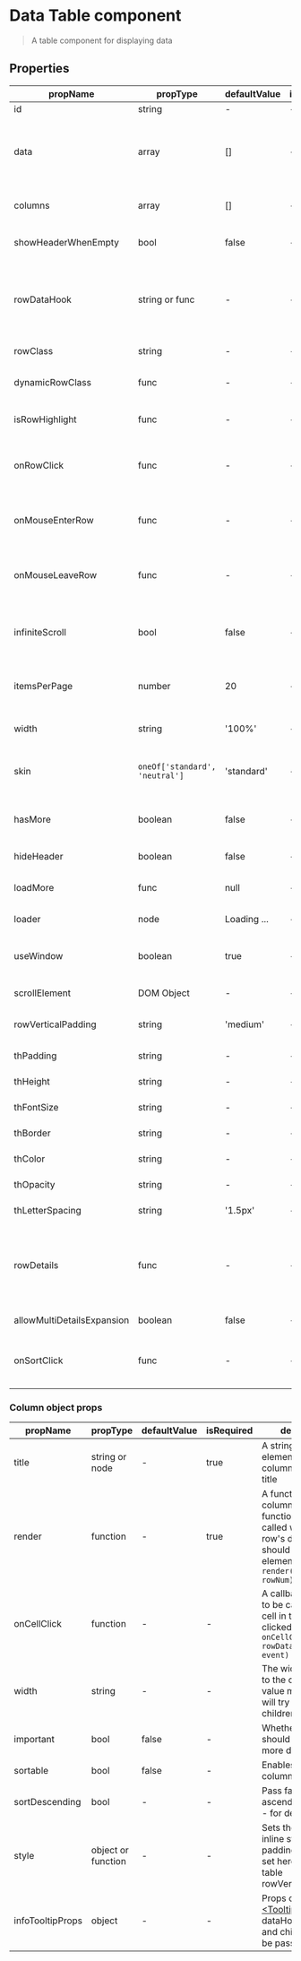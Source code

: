 # Data Table component

> A table component for displaying data

## Properties

| propName | propType | defaultValue | isRequired | description |
|----------|----------|--------------|------------|-------------|
| id | string | - | - | An id to pass to the table |
| data | array | [] | - | The data to display. (If data.id exists then it will be used as the React key value for each row, otherwise, the rowIndex will be used) |
| columns | array | [] | - | Configuration of the table's columns. See table below |
| showHeaderWhenEmpty | bool | false | - | Should the table show the header when data is empty |
| rowDataHook | string or func | - | - | A string data-hook to apply to all table body rows. or a func which calculates the data-hook for each row  - Signature: `(rowData, rowNum) => string`|
| rowClass | string | - | - | A class to apply to all table body rows |
| dynamicRowClass | func | - | - | A func that gets row data and returns a class(es) to apply to that specific row |
| isRowHighlight | func | - | - | A func that gets row data and returns boolean if row is highlighted or not |
| onRowClick | func | - | - | A callback method to be called on row click. Signature: `onRowClick(rowData, rowNum)` |
| onMouseEnterRow | func | - | - | A callback method to be called on row mouse enter. Signature: `onMouseEnterRow(rowData, rowNum)` |
| onMouseLeaveRow | func | - | - | A callback method to be called on row mouse leave. Signature: `onMouseLeaveRow(rowData, rowNum)` |
| infiniteScroll | bool | false | - | If true, table will not render all data to begin with, but will gradually render the data as the user scrolls |
| itemsPerPage | number | 20 | - | If infiniteScroll is on, this prop will determine how many rows will be rendered on each load |
| width | string | '100%' | - | The width of the fixed table. Can be in percentages or pixels. |
| skin | `oneOf['standard', 'neutral']` | 'standard' | - | Configure table styling. `standard` stands for `blue` header and `neutral` for grey header. |
| hasMore | boolean | false | - | Whether there are more items to be loaded. Event listeners are removed if false.
| hideHeader | boolean | false | - | Should we hide the header of the table.
| loadMore | func | null | - | A callback when more items are requested by the user. |
| loader | node | Loading ...| - | The loader to show when loading more items. |
| useWindow | boolean | true | - | Add scroll listeners to the window, or else, the component's parentNode. |
| scrollElement | DOM Object | - | - | Add scroll listeners to specified DOM Object. |
| rowVerticalPadding | string | 'medium' | - | Table cell vertical padding. should be 'small', 'medium', 'large' |
| thPadding | string | - | - | *Deprecated* Table headers padding |
| thHeight | string | - | - | *Deprecated* Table headers height |
| thFontSize | string | - | - | *Deprecated* Table headers font size |
| thBorder | string | - | - | *Deprecated* Table headers border |
| thColor | string | - | - | *Deprecated* Table headers color |
| thOpacity | string | - | - | *Deprecated* Table headers opacity |
| thLetterSpacing | string | '1.5px' | - | Table headers letter spacing |
| rowDetails | func | - | - | Function that returns React component that will be rendered in row details section. Example: `rowDetails={(row, rowNum) => <MyRowDetailsComponent {...row} />}` |
| allowMultiDetailsExpansion | boolean | false | - | Allows to open multiple row details |
| onSortClick | func | - | - | A callback function called on each column title click. Signature `onSortClick(colData, colNum)` |

### Column object props

| propName | propType | defaultValue | isRequired | description |
|----------|----------|--------------|------------|-------------|
| title | string or node | - | true | A string or any element, the column's header title  |
| render | function | - | true | A function to render column cells. The function will be called with each row's data and should return a jsx element. Signature: `render(rowData, rowNum)` |
| onCellClick | function | - | - | A callback method to be called when a cell in this column is clicked. Signature: `onCellClick(column, rowData, rowNum, event)` |
| width | string | - | - | The width to apply to the column. No value means column will try to contain its children, if possible |
| important | bool | false | - | Whether font color should be stronger, more dominant |
| sortable | bool | false | - | Enables sorting by column |
| sortDescending | bool | - | - | Pass false - for ascending sort, true - for descending|
| style | object or function | - | - | Sets the column inline style. Vertical padding cannot be set here, please use table rowVerticalPadding  |
| infoTooltipProps | object | - | - | Props object for [&lt;Tooltip>](/?path=/story/design-guidelines-tooltips-popovers--7-1-tooltip). Note: dataHook, moveBy and children will not be passed to tooltip. |
